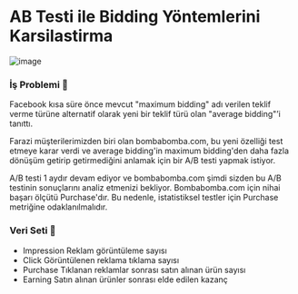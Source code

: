 # AB Testi ile Bidding Yöntemlerini Karsilastirma

![image](https://user-images.githubusercontent.com/84344512/195824986-6423f190-d150-4787-99e5-ef954b9c45d3.png)

### İş Problemi 💭

Facebook kısa süre önce mevcut "maximum bidding" adı verilen teklif verme türüne alternatif olarak yeni bir teklif türü olan "average bidding"’i tanıttı.

Farazi müşterilerimizden biri olan bombabomba.com, bu yeni özelliği test etmeye karar verdi ve average bidding'in maximum bidding'den daha fazla dönüşüm getirip getirmediğini anlamak için bir A/B testi yapmak istiyor.

A/B testi 1 aydır devam ediyor ve bombabomba.com şimdi sizden bu A/B testinin sonuçlarını analiz etmenizi bekliyor. Bombabomba.com için nihai başarı ölçütü Purchase'dır. Bu nedenle, istatistiksel testler için Purchase metriğine odaklanılmalıdır.

### Veri Seti 💸

* Impression Reklam görüntüleme sayısı
* Click Görüntülenen reklama tıklama sayısı
* Purchase Tıklanan reklamlar sonrası satın alınan ürün sayısı
* Earning Satın alınan ürünler sonrası elde edilen kazanç
